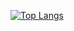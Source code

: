 [![Top Langs](https://github-readme-stats.vercel.app/api/top-langs/?username=arianouri&exclude_repo=arianouri.github.io&hide=Jupyter%20Notebook&layout=compact,donut&langs_count=10&theme=tokyonight)](https://github.com/arianouri)

